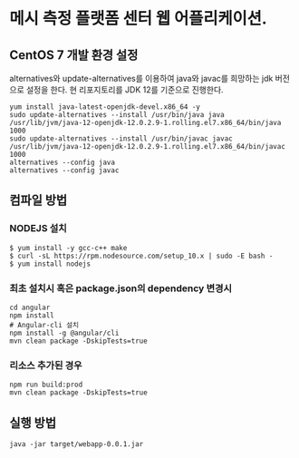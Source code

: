 # 메시 측정 플랫폼 센터 웹 어플리케이션.

## CentOS 7 개발 환경 설정

alternatives와 update-alternatives를 이용하여 java와 javac를 희망하는 jdk 버전으로 설정을 한다. 현 리포지토리를 JDK 12를 기준으로 진행한다.

```
yum install java-latest-openjdk-devel.x86_64 -y
sudo update-alternatives --install /usr/bin/java java /usr/lib/jvm/java-12-openjdk-12.0.2.9-1.rolling.el7.x86_64/bin/java 1000
sudo update-alternatives --install /usr/bin/javac javac /usr/lib/jvm/java-12-openjdk-12.0.2.9-1.rolling.el7.x86_64/bin/javac 1000
alternatives --config java
alternatives --config javac
```



## 컴파일 방법

### NODEJS 설치
```
$ yum install -y gcc-c++ make
$ curl -sL https://rpm.nodesource.com/setup_10.x | sudo -E bash -
$ yum install nodejs
```

### 최초 설치시 혹은 package.json의 dependency 변경시
```
cd angular
npm install
# Angular-cli 설치
npm install -g @angular/cli
mvn clean package -DskipTests=true
```

### 리소스 추가된 경우
```
npm run build:prod
mvn clean package -DskipTests=true
```

## 실행 방법
```Text
java -jar target/webapp-0.0.1.jar
```
